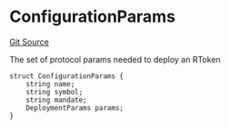 # ConfigurationParams
[Git Source](https://github.com/larrythecucumber321/protocol/blob/aabf2c9d4120808940fb3be9193cb66ea71ac351/contracts/interfaces/IFacadeWrite.sol)

The set of protocol params needed to deploy an RToken


```solidity
struct ConfigurationParams {
    string name;
    string symbol;
    string mandate;
    DeploymentParams params;
}
```

